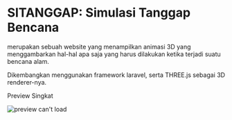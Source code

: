 # SITANGGAP: Simulasi Tanggap Bencana
merupakan sebuah website yang menampilkan animasi 3D yang menggambarkan hal-hal apa saja yang harus dilakukan ketika terjadi suatu bencana alam.

Dikembangkan menggunakan framework laravel, serta THREE.js sebagai 3D renderer-nya.

Preview Singkat

![preview can't load](./output_tubes_preview.gif)